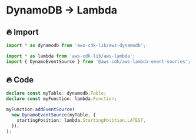 # DynamoDB -> Lambda

## 🔥 Import

```typescript
import * as dynamodb from 'aws-cdk-lib/aws-dynamodb';

import * as lambda from 'aws-cdk-lib/aws-lambda';
import { DynamoEventSource } from '@aws-cdk/aws-lambda-event-sources';
```

## 🔥 Code

```typescript
declare const myTable: dynamodb.Table;
declare const myFunction: lambda.Function;

myFunction.addEventSource(
  new DynamoEventSource(myTable, {
    startingPosition: lambda.StartingPosition.LATEST,
  }),
);
```
